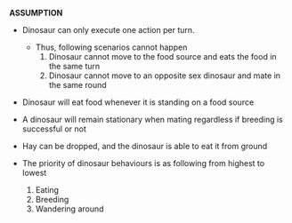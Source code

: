 **ASSUMPTION**
* Dinosaur can only execute one action per turn. 
    * Thus, following scenarios cannot happen
        1. Dinosaur cannot move to the food source and eats the food in the same turn
        2. Dinosaur cannot move to an opposite sex dinosaur and mate in the same round
        
* Dinosaur will eat food whenever it is standing on a food source
* A dinosaur will remain stationary when mating regardless if breeding is successful or not
* Hay can be dropped, and the dinosaur is able to eat it from ground
* The priority of dinosaur behaviours is as following from highest to lowest
    1. Eating
    2. Breeding
    3. Wandering around
    